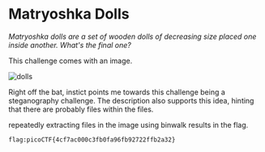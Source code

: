 # Matryoshka Dolls

*Matryoshka dolls are a set of wooden dolls of decreasing size placed one inside another. What's the final one?*

This challenge comes with an image.

![dolls](https://user-images.githubusercontent.com/80395298/126905999-b90e24c0-e483-42c6-97c3-5d2e271ebcce.jpg)

Right off the bat, instict points me towards this challenge being a steganography challenge. The description also supports this idea, hinting that there are probably files within the files.

repeatedly extracting files in the image using binwalk results in the flag.

`flag:picoCTF{4cf7ac000c3fb0fa96fb92722ffb2a32}`
